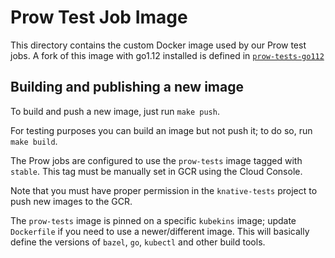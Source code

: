 # Prow Test Job Image

This directory contains the custom Docker image used by our Prow test jobs. A
fork of this image with go1.12 installed is defined in [`prow-tests-go112`](../prow-tests-go112)

## Building and publishing a new image

To build and push a new image, just run `make push`.

For testing purposes you can build an image but not push it; to do so, run
`make build`.

The Prow jobs are configured to use the `prow-tests` image tagged with `stable`.
This tag must be manually set in GCR using the Cloud Console.

Note that you must have proper permission in the `knative-tests` project to push
new images to the GCR.

The `prow-tests` image is pinned on a specific `kubekins` image; update
`Dockerfile` if you need to use a newer/different image. This will basically
define the versions of `bazel`, `go`, `kubectl` and other build tools.
